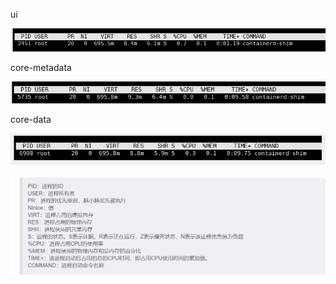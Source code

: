 ui

![image-20211112202800494](../img/Untitled/image-20211112202800494.png)

core-metadata

![image-20211112211143194](../img/Untitled/image-20211112211143194.png)

core-data 

![image-20211112211230703](../img/Untitled/image-20211112211230703.png)

![image-20211112211344895](../img/Untitled/image-20211112211344895.png)

